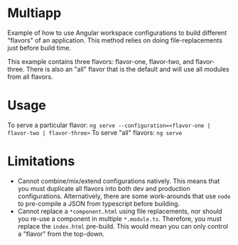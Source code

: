 # Multiapp

Example of how to use Angular workspace configurations to build different "flavors" of an application.
This method relies on doing file-replacements just before build time.

This example contains three flavors: flavor-one, flavor-two, and flavor-three. There is also an "all"
flavor that is the default and will use all modules from all flavors.

# Usage

To serve a particular flavor: `ng serve --configuration=<flavor-one | flavor-two | flavor-three>`
To serve "all" flavors: `ng serve`

# Limitations
* Cannot combine/mix/extend configurations natively. This means that you must duplicate all flavors into both
 dev and production configurations. Alternatively, there are some work-arounds that use `node` to pre-compile a JSON
  from typescript before building.
* Cannot replace a `*component.html` using file replacements, nor should you re-use a component in multiple `*.module.ts`.
  Therefore, you must replace the `index.html` pre-build.  This would mean you can only control a "flavor" from the top-down.
